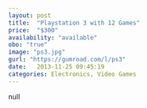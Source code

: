 ```yaml
---
layout: post
title:  "Playstation 3 with 12 Games"
price:  "$300"
availability: "available"
obo: "true"
image: "ps3.jpg"
gurl: "https://gumroad.com/l/ps3"
date:   2013-11-25 09:45:19
categories: Electronics, Video Games
---
```

null
